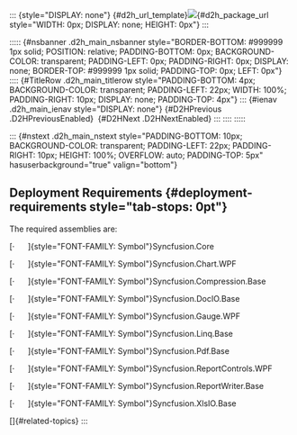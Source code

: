 ::: {style="DISPLAY: none"}
[](ms-xhelp:///?Id=d2h_url_template){#d2h_url_template}![](!package_url!){#d2h_package_url style="WIDTH: 0px; DISPLAY: none; HEIGHT: 0px"}
:::

::::: {#nsbanner .d2h_main_nsbanner style="BORDER-BOTTOM: #999999 1px solid; POSITION: relative; PADDING-BOTTOM: 0px; BACKGROUND-COLOR: transparent; PADDING-LEFT: 0px; PADDING-RIGHT: 0px; DISPLAY: none; BORDER-TOP: #999999 1px solid; PADDING-TOP: 0px; LEFT: 0px"}
:::: {#TitleRow .d2h_main_titlerow style="PADDING-BOTTOM: 4px; BACKGROUND-COLOR: transparent; PADDING-LEFT: 22px; WIDTH: 100%; PADDING-RIGHT: 10px; DISPLAY: none; PADDING-TOP: 4px"}
::: {#ienav .d2h_main_ienav style="DISPLAY: none"}
[](ms-xhelp:///?Id=a72bab01-c6f0-4d73-bb13-03eb9f04c381){#D2HPrevious .D2HPreviousEnabled}  [](ms-xhelp:///?Id=8d247de4-6e8f-48ab-8207-4cb418680d59){#D2HNext .D2HNextEnabled}
:::
::::
:::::

::: {#nstext .d2h_main_nstext style="PADDING-BOTTOM: 10px; BACKGROUND-COLOR: transparent; PADDING-LEFT: 22px; PADDING-RIGHT: 10px; HEIGHT: 100%; OVERFLOW: auto; PADDING-TOP: 5px" hasuserbackground="true" valign="bottom"}
## Deployment Requirements {#deployment-requirements style="tab-stops: 0pt"}

The required assemblies are:

[·      ]{style="FONT-FAMILY: Symbol"}Syncfusion.Core

[·      ]{style="FONT-FAMILY: Symbol"}Syncfusion.Chart.WPF

[·      ]{style="FONT-FAMILY: Symbol"}Syncfusion.Compression.Base

[·      ]{style="FONT-FAMILY: Symbol"}Syncfusion.DocIO.Base

[·      ]{style="FONT-FAMILY: Symbol"}Syncfusion.Gauge.WPF

[·      ]{style="FONT-FAMILY: Symbol"}Syncfusion.Linq.Base

[·      ]{style="FONT-FAMILY: Symbol"}Syncfusion.Pdf.Base

[·      ]{style="FONT-FAMILY: Symbol"}Syncfusion.ReportControls.WPF 

[·      ]{style="FONT-FAMILY: Symbol"}Syncfusion.ReportWriter.Base

[·      ]{style="FONT-FAMILY: Symbol"}Syncfusion.XlsIO.Base

[]{#related-topics}
:::
